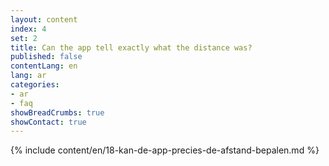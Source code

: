 ```yaml
---
layout: content
index: 4
set: 2
title: Can the app tell exactly what the distance was?
published: false
contentLang: en
lang: ar
categories:
- ar
- faq
showBreadCrumbs: true
showContact: true
---
```

{% include content/en/18-kan-de-app-precies-de-afstand-bepalen.md %}
